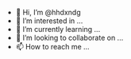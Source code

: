 - 👋 Hi, I’m @hhdxndg
- 👀 I’m interested in ...
- 🌱 I’m currently learning ...
- 💞️ I’m looking to collaborate on ...
- 📫 How to reach me ...

<!---
hhdxndg/hhdxndg is a ✨ special ✨ repository because its `README.md` (this file) appears on your GitHub profile.
You can click the Preview link to take a look at your changes.
--->

